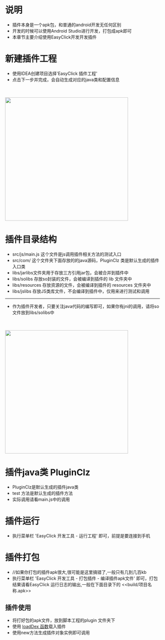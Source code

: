 # 说明
- 插件本身是一个apk包，和普通的android开发无任何区别
- 开发的时候可以使用Android Studio进行开发，打包成apk即可
- 本章节主要介绍使用EasyClick开发开发插件

# 新建插件工程
- 使用IDEA创建项目选择'EasyClick 插件工程'
- 点击下一步并完成，会自动生成对应的java类和配置信息
<br/>
<br/>
<img src='zh-cn/images/plugin-1.jpg' width='400'/ >

# 插件目录结构
- src/js/main.js 这个文件是js调用插件相关方法的测试入口
- src/com/ 这个文件夹下面存放的的java源码，PluginClz 类是默认生成的插件入口类
- libs/jarlibs文件夹用于存放三方引用jar包，会被合并到插件中
- libs/solibs 存放so封装的文件，会被编译到插件的 lib 文件夹中
- libs/resources 存放资源的文件，会被编译到插件的 resources 文件夹中
- libs/jslibs 存放JS类库文件，不会编译到插件中，仅用来进行测试和调用

----
- 作为插件开发者，只要关注java代码的编写即可，如果你有jni的调用，请将so文件放到libs/solibs中


<br/><br/>
<img src='zh-cn/images/plugin-2.jpg' width='400' />

# 插件java类 PluginClz
- PluginClz是默认生成的插件java类
- test 方法是默认生成的插件方法
- 实际调用请看main.js中的调用


# 插件运行
- 执行菜单栏 'EasyClick 开发工具 - 运行工程' 即可，前提是要连接到手机


# 插件打包
- //如果你打包的插件apk很大,很可能是这里搞错了,一般只有几到几百kb
- 执行菜单栏 'EasyClick 开发工具 - 打包插件 - 编译插件apk文件' 即可，打包结果请看EasyClick 运行日志的输出,一般在下面目录下的  <<build/项目名称.apk>>


## 插件使用

- 将打好包的apk文件，放到脚本工程的plugin 文件夹下
- 使用 [loadDex 函数](/zh-cn/funcs/global/global.md#loadDex)载入插件
- 使用new方法生成插件对象实例即可调用





